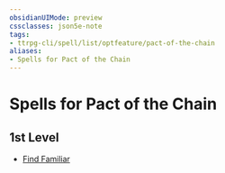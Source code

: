```yaml
---
obsidianUIMode: preview
cssclasses: json5e-note
tags:
- ttrpg-cli/spell/list/optfeature/pact-of-the-chain
aliases:
- Spells for Pact of the Chain
---
```

# Spells for Pact of the Chain

## 1st Level

- [Find Familiar](/3-Mechanics/CLI/Compendium/spells/find-familiar.md "PHB")
